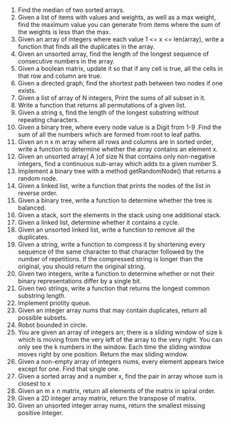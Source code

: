 1. Find the median of two sorted arrays.
2. Given a list of items with values and weights, as well as a max weight, find the maximum value you can generate from items where the sum of the weights is less than the max.
3. Given an array of integers where each value 1 <= x <= len(array), write a function that finds all the duplicates in the array.
4. Given an unsorted array, find the length of the longest sequence of consecutive numbers in the array.
5. Given a boolean matrix, update it so that if any cell is true, all the cells in that row and column are true.
6. Given a directed graph, find the shortest path between two nodes if one exists.
7. Given a list of array of N integers, Print the sums of all subset in it.
8. Write a function that returns all permutations of a given list.
9. Given a string s, find the length of the longest substring without repeating characters.
10. Given a binary tree, where every node value is a Digit from 1-9 .Find the sum of all the numbers which are formed from root to leaf paths.
11. Given an n x m array where all rows and columns are in sorted order, write a function to determine whether the array contains an element x.
12. Given an unsorted array( A )of size N that contains only non-negative integers, find a continuous sub-array which adds to a given number S.
13. Implement a binary tree with a method getRandomNode() that returns a random node.
14. Given a linked list, write a function that prints the nodes of the list in reverse order.
15. Given a binary tree, write a function to determine whether the tree is balanced.
16. Given a stack, sort the elements in the stack using one additional stack.
17. Given a linked list, determine whether it contains a cycle.
18. Given an unsorted linked list, write a function to remove all the duplicates.
19. Given a string, write a function to compress it by shortening every sequence of the same character to that character followed by the number of repetitions. If the compressed string is longer than the original, you should return the original string.
20. Given two integers, write a function to determine whether or not their binary representations differ by a single bit.
21. Given two strings, write a function that returns the longest common substring length.
22. Implement priotity queue.
23. Given an integer array nums that may contain duplicates, return all possible subsets.
24. Robot bounded in circle.
25. You are given an array of integers arr, there is a sliding window of size k which is moving from the very left of the array to the very right. You can only see the k numbers in the window. Each time the sliding window moves right by one position. Return the max sliding window.
26. Given a non-empty array of integers nums, every element appears twice except for one. Find that single one.
27. Given a sorted array and a number x, find the pair in array whose sum is closest to x
28. Given an m x n matrix, return all elements of the matrix in spiral order.
29. Given a 2D integer array matrix, return the transpose of matrix.
30. Given an unsorted integer array nums, return the smallest missing positive integer.
